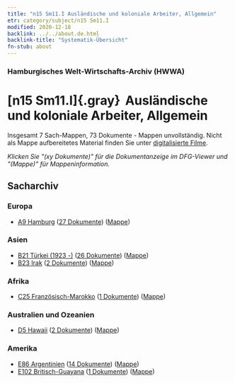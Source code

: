 ```yaml
---
title: "n15 Sm11.I Ausländische und koloniale Arbeiter, Allgemein"
etr: category/subject/n15 Sm11.I
modified: 2020-12-18
backlink: ../../about.de.html
backlink-title: "Systematik-Übersicht"
fn-stub: about
---
```


### Hamburgisches Welt-Wirtschafts-Archiv (HWWA)
# [n15 Sm11.I]{.gray}&#8201; Ausländische und koloniale Arbeiter, Allgemein&#160; 




Insgesamt 7 Sach-Mappen, 73 Dokumente - Mappen unvollständig.
Nicht als Mappe aufbereitetes Material finden Sie unter [digitalisierte Filme](/film/h1_sh).

_Klicken Sie "(xy Dokumente)" für die Dokumentanzeige im DFG-Viewer und "(Mappe)" für Mappeninformation._

## Sacharchiv




### Europa

- [A9 Hamburg](../../../geo/about.de.html#A9) (<a href="https://dfg-viewer.de/show/?tx_dlf[id]=https://pm20.zbw.eu/mets/sh/1409xx/140905/1451xx/145174/public.mets.de.xml" target="_blank">27 Dokumente</a>) ([Mappe](http://purl.org/pressemappe20/folder/sh/140905,145174))

### Asien

- [B21 Türkei (1923 -)](../../../geo/about.de.html#B21) (<a href="https://dfg-viewer.de/show/?tx_dlf[id]=https://pm20.zbw.eu/mets/sh/1411xx/141111/1451xx/145174/public.mets.de.xml" target="_blank">26 Dokumente</a>) ([Mappe](http://purl.org/pressemappe20/folder/sh/141111,145174))
- [B23 Irak](../../../geo/about.de.html#B23) (<a href="https://dfg-viewer.de/show/?tx_dlf[id]=https://pm20.zbw.eu/mets/sh/1411xx/141113/1451xx/145174/public.mets.de.xml" target="_blank">2 Dokumente</a>) ([Mappe](http://purl.org/pressemappe20/folder/sh/141113,145174))

### Afrika

- [C25 Französisch-Marokko](../../../geo/about.de.html#C25) (<a href="https://dfg-viewer.de/show/?tx_dlf[id]=https://pm20.zbw.eu/mets/sh/1413xx/141358/1451xx/145174/public.mets.de.xml" target="_blank">1 Dokumente</a>) ([Mappe](http://purl.org/pressemappe20/folder/sh/141358,145174))

### Australien und Ozeanien

- [D5 Hawaii](../../../geo/about.de.html#D5) (<a href="https://dfg-viewer.de/show/?tx_dlf[id]=https://pm20.zbw.eu/mets/sh/1415xx/141595/1451xx/145174/public.mets.de.xml" target="_blank">2 Dokumente</a>) ([Mappe](http://purl.org/pressemappe20/folder/sh/141595,145174))

### Amerika

- [E86 Argentinien](../../../geo/about.de.html#E86) (<a href="https://dfg-viewer.de/show/?tx_dlf[id]=https://pm20.zbw.eu/mets/sh/1416xx/141692/1451xx/145174/public.mets.de.xml" target="_blank">14 Dokumente</a>) ([Mappe](http://purl.org/pressemappe20/folder/sh/141692,145174))
- [E102 Britisch-Guayana](../../../geo/about.de.html#E102) (<a href="https://dfg-viewer.de/show/?tx_dlf[id]=https://pm20.zbw.eu/mets/sh/1417xx/141700/1451xx/145174/public.mets.de.xml" target="_blank">1 Dokumente</a>) ([Mappe](http://purl.org/pressemappe20/folder/sh/141700,145174))


